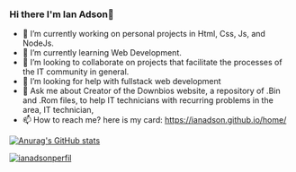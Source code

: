 ### Hi there I'm Ian Adson👋

- 🔭 I’m currently working on personal projects in Html, Css, Js, and NodeJs.
- 🌱 I’m currently learning Web Development.
- 👯 I’m looking to collaborate on projects that facilitate the processes of the IT community in general.
- 🤔 I’m looking for help with fullstack web development
- 💬 Ask me about Creator of the Downbios website, a repository of .Bin and .Rom files, to help IT technicians with recurring problems in the area, IT technician, 
- 📫 How to reach me? here is my card: https://ianadson.github.io/home/ 

[![Anurag's GitHub stats](https://github-readme-stats.vercel.app/api?username=ianadson&theme=slateorange)](https://github.com/anuraghazra/github-readme-stats)

[![ianadsonperfil](https://img.shields.io/badge/-RocketSeat-blueviolet)](https://app.rocketseat.com.br/me/ian-adson-05403)
